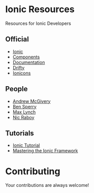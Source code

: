 # Ionic Resources
Resources for Ionic Developers

## Official
* [Ionic](http://ionicframework.com/)
* [Components](http://ionicframework.com/docs/components/)
* [Documentation](http://ionicframework.com/docs/)
* [Drifty](http://drifty.com/)
* [Ionicons](http://ionicons.com/)

## People
* [Andrew McGivery](http://mcgivery.com/)
* [Ben Sperry](http://bensperry.com/)
* [Max Lynch](http://maxlynch.com/)
* [Nic Raboy](https://blog.nraboy.com/)

## Tutorials
* [Ionic Tutorial](http://ccoenraets.github.io/ionic-tutorial/)
* [Mastering the Ionic Framework](https://thinkster.io/ionic-framework-tutorial/)

# Contributing
Your contributions are always welcome!
